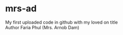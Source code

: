 # mrs-ad
My first uploaded code in github with my loved on title
<br>
Author Faria Phul (Mrs. Arnob Dam)
